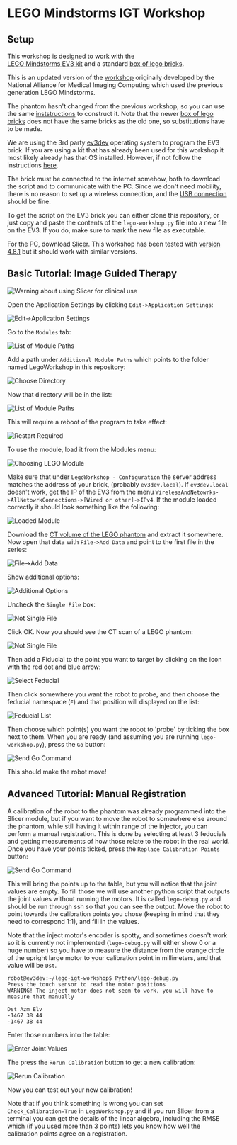 LEGO Mindstorms IGT Workshop
============================

Setup
----------------------------

This workshop is designed to work with the  
[LEGO Mindstorms EV3 kit](https://shop.lego.com/en-GB/LEGO-MINDSTORMS-EV3-31313)
and a standard 
[box of lego bricks](https://shop.lego.com/en-GB/LEGO-Large-Creative-Brick-Box-10698). 

This is an updated version of the 
[workshop](https://na-mic.org/wiki/LEGO_IGT_and_Medical_Robotics_Tutorial)
originally developed by the National Alliance for Medical Imaging Computing
which used the previous generation LEGO Mindstorms.

The phantom hasn't changed from the previous workshop, so you can use the same 
[inststructions](https://na-mic.org/w/images/0/0d/LEGOIGTAndMedicalRoboticsTutorial_PhantomAssemblyInstructions.pdf)
to construct it. Note that the newer 
[box of lego bricks](https://shop.lego.com/en-GB/LEGO-Large-Creative-Brick-Box-10698)
does not have the same bricks as the old one, so substitutions have to be made.

We are using the 3rd party [ev3dev](http://www.ev3dev.org/) operating system 
to program the EV3 brick. If you are using a kit that has already been used for 
this workshop it most likely already has that OS installed. However, if not 
follow the instructions [here](http://www.ev3dev.org/docs/getting-started/).

The brick must be connected to the internet somehow, both to download the script
and to communicate with the PC. Since we don't need mobility, there is no reason
to set up a wireless connection, and the 
[USB connection](http://www.ev3dev.org/docs/tutorials/connecting-to-the-internet-via-usb/)
should be fine.

To get the script on the EV3 brick you can either clone this repository, or just
copy and paste the contents of the `lego-workshop.py` file into a new file on 
the EV3. If you do, make sure to mark the new file as executable.

For the PC, download [Slicer](https://www.slicer.org/). This workshop has been 
tested with [version 4.8.1](http://slicer.kitware.com/midas3/folder/4989)
but it should work with similar versions. 

Basic Tutorial: Image Guided Therapy
------------------------------------

![Warning about using Slicer for clinical use](Screenshots/01-ClinicalWarning.png)

Open the Application Settings by clicking `Edit->Application Settings`:

![Edit->Application Settings](Screenshots/02-AppSettings.png)

Go to the `Modules` tab:

![List of Module Paths](Screenshots/03-ModulesEmpty.png)

Add a path under `Additional Module Paths` which points to the folder named 
LegoWorkshop in this repository:

![Choose Directory](Screenshots/04-ChooseDirectory.png)

Now that directory will be in the list:

![List of Module Paths](Screenshots/05-ModulesFull.png)

This will require a reboot of the program to take effect:

![Restart Required](Screenshots/06-RestartRequired.png)

To use the module, load it from the Modules menu:

![Choosing LEGO Module](Screenshots/07-SelectingLEGOModule.png)

Make sure that under `LegoWorkshop - Configuration` 
the server address matches the address of your brick, (probably `ev3dev.local`).
If `ev3dev.local` doesn't work, get the IP of the EV3 from the menu 
`WirelessAndNetowrks->AllNetowrkConnections->[Wired or other]->IPv4`.
If the module loaded correctly it should look something like the following:

![Loaded Module](Screenshots/08-LoadedLEGOModule.png)

Download the 
[CT volume of the LEGO phantom](http://wiki.na-mic.org/Wiki/images/6/69/000003.SER.zip)
and extract it somewhere. Now open that data with `File->Add Data` and point to 
the first file in the series:

![File->Add Data](Screenshots/09-OpenFile.png)

Show additional options:

![Additional Options](Screenshots/10-ShowOptions.png)

Uncheck the `Single File` box:

![Not Single File](Screenshots/11-NotSingleFile.png)

Click OK. Now you should see the CT scan of a LEGO phantom:

![Not Single File](Screenshots/12-LEGOScanLoaded.png)

Then add a Fiducial to the point you want to target by clicking on the icon with
the red dot and blue arrow:

![Select Feducial](Screenshots/13-SelectFeducial.png)

Then click somewhere you want the robot to probe, and then choose the feducial 
namespace (`F`) and that position will displayed on the list:

![Feducial List](Screenshots/14-FeducialList.png)

Then choose which point(s) you want the robot to 'probe' by ticking the box next
to them. When you are ready (and assuming you are running `lego-workshop.py`), 
press the `Go` button:

![Send Go Command](Screenshots/15-SendCommand.png)

This should make the robot move!

Advanced Tutorial: Manual Registration
--------------------------------------

A calibration of the robot to the phantom was already programmed into the Slicer 
module, but if you want to move the robot to somewhere else around the phantom,
while still having it within range of the injector, you can perform a manual 
registration. This is done by selecting at least 3 feducials and getting 
measurements of how those relate to the robot in the real world. Once you have
your points ticked, press the `Replace Calibration Points` button:

![Send Go Command](Screenshots/21-ReplaceCalibration.png)

This will bring the points up to the table, but you will notice that the joint 
values are empty. To fill those we will use another python script that outputs 
the joint values without running the motors. It is called `lego-debug.py` and 
should be run through ssh so that you can see the output. Move the robot to 
point towards the calibration points you chose (keeping in mind that they need 
to correspond 1:1), and fill in the values. 

Note that the inject motor's encoder is spotty, and sometimes doesn't work so 
it is currently not implemented (`lego-debug.py` will either show 0 or a huge number)
so you have to measure the distance from the orange circle of the upright large motor 
to your calibration point in millimeters, and that value will be `Dst`.

```
robot@ev3dev:~/lego-igt-workshop$ Python/lego-debug.py 
Press the touch sensor to read the motor positions
WARNING! The inject motor does not seem to work, you will have to measure that manually

Dst Azm Elv
-1467 38 44
-1467 38 44
```

Enter those numbers into the table:

![Enter Joint Values](Screenshots/22-EnterCalibration.png)

The press the `Rerun Calibration` button to get a new calibration:

![Rerun Calibration](Screenshots/23-RerunCalibration.png)

Now you can test out your new calibration!

Note that if you think something is wrong you can set `Check_Calibration=True` in
`LegoWorkshop.py` and if you run Slicer from a terminal you can get the details of
the linear algebra, including the RMSE which (if you used more than 3 points) lets
you know how well the calibration points agree on a registration.

